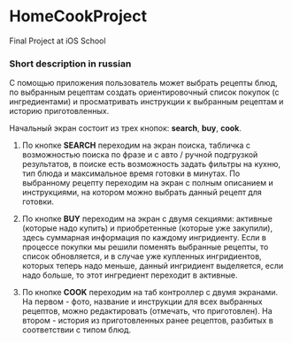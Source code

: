 # HomeCookProject
Final Project at iOS School

### Short description in russian
С помощью приложения пользователь может выбрать рецепты блюд, по выбранным рецептам создать ориентировочный список покупок (с ингредиентами) и просматривать инструкции к выбранным рецептам и историю приготовленных.

Начальный экран состоит из трех кнопок: **search**, **buy**, **cook**.

1. По кнопке **SEARCH** переходим на экран поиска, табличка с возможностью поиска по фразе и с авто / ручной подгрузкой результатов, в поиске есть возможность задать фильтры на кухню, тип блюда и максимальное время готовки в минутах. По выбранному рецепту переходим на экран с полным описанием и инструкциями, на котором можно выбрать данный рецепт для готовки.

2. По кнопке **BUY** переходим на экран с двумя секциями: активные (которые надо купить) и приобретенные (которые уже закупили), здесь суммарная информация по каждому ингридиенту. Если в процессе покупки мы решили поменять выбранные рецепты, то список обновляется, и в случае уже купленных ингридиентов, которых теперь надо меньше, данный ингридиент выделяется, если надо больше, то этот ингредиент переходит в активные.

3. По кнопке **COOK** переходим на таб контроллер с двумя экранами. На первом - фото, название и инструкции для всех выбранных рецептов, можно редактировать (отмечать, что приготовлен). На втором - история из приготовленных ранее рецептов, разбитых в соответствии с типом блюд.
